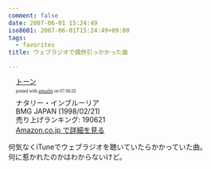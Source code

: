 ```yaml
---
comment: false
date: 2007-06-01 15:24:49
iso8601: 2007-06-01T15:24:49+09:00
tags:
  - favorites
title: ウェブラジオで偶然引っかかった曲

---
```


<div class="entry-body">
  <div class="amazlet-box" style="margin-bottom:0px;">
    <div class="amazlet-image" style="float:left;"><a href="http://www.amazon.co.jp/exec/obidos/ASIN/B00000JO44/nqounet-22/ref=nosim/" name="amazletlink" id="amazletlink"></a></div>
    <div class="amazlet-info" style="float:left;margin-left:15px;line-height:120%">
      <div class="amazlet-name" style="margin-bottom:10px;line-height:120%"><a href="http://www.amazon.co.jp/exec/obidos/ASIN/B00000JO44/nqounet-22/ref=nosim/" name="amazletlink" id="amazletlink">トーン</a>
        <div class="amazlet-powered-date" style="font-size:7pt;margin-top:5px;font-family:verdana;line-height:120%">posted with <a href="http://app.amazlet.com/amazlet/" title="トーン">amazlet</a> on 07.06.02</div>
      </div>
      <div class="amazlet-detail">ナタリー・インブルーリア <br />BMG JAPAN (1998/02/21)<br />売り上げランキング: 190621<br /></div>
      <div class="amazlet-link" style="margin-top: 5px"><a href="http://www.amazon.co.jp/exec/obidos/ASIN/B00000JO44/nqounet-22/ref=nosim/" name="amazletlink" id="amazletlink">Amazon.co.jp で詳細を見る</a></div>
    </div>
    <div class="amazlet-footer" style="clear: left"></div>
  </div>

  <p>何気なくiTuneでウェブラジオを聴いていたらかかっていた曲。<br />
    何に惹かれたのかはわからないけど。<br /></p>
</div>
